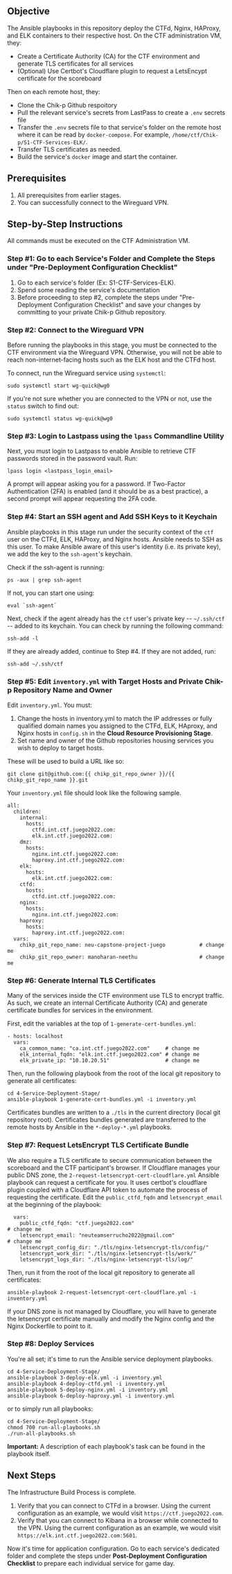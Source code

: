 ## Objective
The Ansible playbooks in this repository deploy the CTFd, Nginx, HAProxy, and ELK containers to their respective host. On the CTF administration VM, they:
- Create a Certificate Authority (CA) for the CTF environment and generate TLS certificates for all services
- (Optional) Use Certbot's Cloudflare plugin to request a LetsEncypt certificate for the scoreboard

Then on each remote host, they:
- Clone the Chik-p Github respoitory
- Pull the relevant service's secrets from LastPass to create a `.env` secrets file
- Transfer the `.env` secrets file to that service's folder on the remote host where it can be read by `docker-compose`. For example, `/home/ctf/Chik-p/S1-CTF-Services-ELK/`.
- Transfer TLS certificates as needed.
- Build the service's `docker` image and start the container.

## Prerequisites
1. All prerequisites from earlier stages.
2. You can successfully connect to the Wireguard VPN.

## Step-by-Step Instructions 

All commands must be executed on the CTF Administration VM.

### Step #1: Go to each Service's Folder and Complete the Steps under "Pre-Deployment Configuration Checklist"
1. Go to each service's folder (Ex: S1-CTF-Services-ELK).
2. Spend some reading the service's documentation
3. Before proceeding to step #2, complete the steps under "Pre-Deployment Configuration Checklist" and save your changes by committing to your private Chik-p Github repository.

### Step #2: Connect to the Wireguard VPN

Before running the playbooks in this stage, you must be connected to the CTF environment via the Wireguard VPN. Otherwise, you will not be able to reach non-internet-facing hosts such as the ELK host and the CTFd host.  

To connect, run the Wireguard service using `systemctl`:
```
sudo systemctl start wg-quick@wg0
```

If you're not sure whether you are connected to the VPN or not, use the `status` switch to find out:
```
sudo systemctl status wg-quick@wg0
```

### Step #3: Login to Lastpass using the `lpass` Commandline Utility 

Next, you must login to Lastpass to enable Ansible to retrieve CTF passwords stored in the password vault. Run:  

```
lpass login <lastpass_login_email>
```

A prompt will appear asking you for a password. If Two-Factor Authentication (2FA) is enabled (and it should be as a best practice), a second prompt will appear requesting the 2FA code.

### Step #4: Start an SSH agent and Add SSH Keys to it Keychain

Ansible playbooks in this stage run under the security context of the `ctf` user on the CTFd, ELK, HAProxy, and Nginx hosts. Ansible needs to SSH as this user. To make Ansible aware of this user's identity (i.e. its private key), we add the key to the `ssh-agent`'s keychain. 

Check if the ssh-agent is running:
```
ps -aux | grep ssh-agent
```

If not, you can start one using:
```
eval `ssh-agent`
```

Next, check if the agent already has the `ctf` user's private key -- `~/.ssh/ctf` -- added to its keychain. You can check by running the following command:
```
ssh-add -l
```

If they are already added, continue to Step #4. If they are not added, run:

```
ssh-add ~/.ssh/ctf
```

### Step #5: Edit `inventory.yml` with Target Hosts and Private Chik-p Repository Name and Owner

Edit `inventory.yml`. You must:
1. Change the hosts in inventory.yml to match the IP addresses or fully qualified domain names you assigned to the CTFd, ELK, HAproxy, and Nginx hosts in `config.sh` in the **Cloud Resource Provisioning Stage**.
2. Set name and owner of the Github repositories housing services you wish to deploy to target hosts.

These will be used to build a URL like so:
```
git clone git@github.com:{{ chikp_git_repo_owner }}/{{ chikp_git_repo_name }}.git
``` 

Your `inventory.yml` file should look like the following sample.
```
all:
  children:
    internal:
      hosts:
        ctfd.int.ctf.juego2022.com: 
        elk.int.ctf.juego2022.com: 
    dmz:
      hosts:
        nginx.int.ctf.juego2022.com: 
        haproxy.int.ctf.juego2022.com: 
    elk:
      hosts:
        elk.int.ctf.juego2022.com:
    ctfd:
      hosts:
        ctfd.int.ctf.juego2022.com: 
    nginx:
      hosts:
        nginx.int.ctf.juego2022.com:
    haproxy:
      hosts:
        haproxy.int.ctf.juego2022.com:
  vars:
    chikp_git_repo_name: neu-capstone-project-juego           # change me
    chikp_git_repo_owner: manoharan-neethu                    # change me

```

### Step #6: Generate Internal TLS Certificates

Many of the services inside the CTF environment use TLS to encrypt traffic. As such, we create an internal Certificate Authority (CA) and generate certificate bundles for services in the environment. 

First, edit the variables at the top of `1-generate-cert-bundles.yml`:
```
- hosts: localhost
  vars:
    ca_common_name: "ca.int.ctf.juego2022.com"     # change me
    elk_internal_fqdn: "elk.int.ctf.juego2022.com" # change me
    elk_private_ip: "10.10.20.51"                  # change me
```

Then, run the following playbook from the root of the local git repository to generate all certificates:
```
cd 4-Service-Deployment-Stage/
ansible-playbook 1-generate-cert-bundles.yml -i inventory.yml
```

Certificates bundles are written to a `./tls` in the current directory (local git repository root). Certificates bundles generated are transferred to the remote hosts by Ansible in the `*-deploy-*.yml` playbooks.
 
### Step #7: Request LetsEncrypt TLS Certificate Bundle

We also require a TLS certificate to secure communication between the scoreboard and the CTF participant's browser. If Cloudflare manages your public DNS zone, the `2-request-letsencrypt-cert-cloudflare.yml` Ansible playbook can request a certificate for you. It uses certbot's cloudflare plugin coupled with a Cloudflare API token to automate the process of requesting the certificate. Edit the `public_ctfd_fqdn` and `letsencrypt_email` at the beginning of the playbook:
```
  vars:
    public_ctfd_fqdn: "ctf.juego2022.com"                                         # change me
    letsencrypt_email: "neuteamserrucho2022@gmail.com"                            # change me
    letsencrypt_config_dir: "./tls/nginx-letsencrypt-tls/config/"
    letsencrypt_work_dir: "./tls/nginx-letsencrypt-tls/work/"
    letsencrypt_logs_dir: "./tls/nginx-letsencrypt-tls/log/"
```

Then, run it from the root of the local git repository to generate all certificates:
```
ansible-playbook 2-request-letsencrypt-cert-cloudflare.yml -i inventory.yml
```

If your DNS zone is not managed by Cloudflare, you will have to generate the letsencrypt certificate manually and modify the Nginx config and the Nginx Dockerfile to point to it.

### Step #8: Deploy Services

You're all set; it's time to run the Ansible service deployment playbooks.

```
cd 4-Service-Deployment-Stage/
ansible-playbook 3-deploy-elk.yml -i inventory.yml
ansible-playbook 4-deploy-ctfd.yml -i inventory.yml
ansible-playbook 5-deploy-nginx.yml -i inventory.yml
ansible-playbook 6-deploy-haproxy.yml -i inventory.yml
```

or to simply run all playbooks:
```
cd 4-Service-Deployment-Stage/
chmod 700 run-all-playbooks.sh
./run-all-playbooks.sh
```

**Important:** A description of each playbook's task can be found in the playbook itself.



## Next Steps

The Infrastructure Build Process is complete. 
1. Verify that you can connect to CTFd in a browser. Using the current configuration as an example, we would visit `https://ctf.juego2022.com`.
2. Verify that you can connect to Kibana in a browser while connected to the VPN. Using the current configuration as an example, we would visit `https://elk.int.ctf.juego2022.com:5601`.

Now it's time for application configuration. Go to each service's dedicated folder and complete the steps under **Post-Deployment Configuration Checklist** to prepare each individual service for game day.



